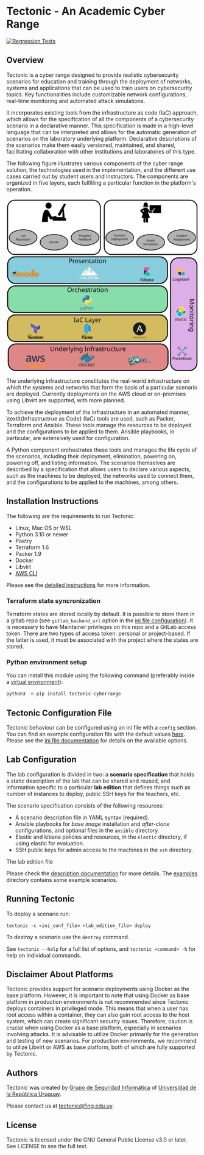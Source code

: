 # Tectonic - An Academic Cyber Range
[![Regression Tests](https://github.com/GSI-Fing-Udelar/tectonic/actions/workflows/test.yml/badge.svg)](https://github.com/GSI-Fing-Udelar/tectonic/actions/workflows/test.yml)

## Overview
Tectonic is a cyber range designed to provide realistic cybersecurity
scenarios for education and training through the deployment of
networks, systems and applications that can be used to train users on
cybersecurity topics. Key functionalities include customizable network
configurations, real-time monitoring and automated attack simulations.

It incorporates existing tools from the infrastructure as code (IaC)
approach, which allows for the specification of all the components of
a cybersecurity scenario in a declarative manner. This specification
is made in a high-level language that can be interpreted and allows
for the automatic generation of scenarios on the laboratory underlying
platform. Declarative descriptions of the scenarios make them easily
versioned, maintained, and shared, facilitating collaboration with
other institutions and laboratories of this type.

The following figure illustrates various components of the cyber range
solution, the technologies used in the implementation, and the
different use cases carried out by student users and instructors. The
components are organized in five layers, each fulfilling a particular
function in the platform's operation.

<p align="center">
    <img src="https://raw.githubusercontent.com/GSI-Fing-Udelar/tectonic/refs/heads/main/docs/architecture.png" width="500">
</p>

The underlying infrastructure constitutes the real-world
infrastructure on which the systems and networks that form the basis
of a particular scenario are deployed. Currently deployments on the
AWS cloud or on-premises using Libvirt are supported, with more
planned.

To achieve the deployment of the infrastructure in an automated
manner, \textit{Infrastructrue as Code} (IaC) tools are used, such as
Packer, Terraform and Ansible. These tools manage the resources to be
deployed and the configurations to be applied to them. Ansible
playbooks, in particular, are extensively used for configuration.

A Python component orchestrates these tools and manages the life cycle
of the scenarios, including their deployment, elimination, powering
on, powering off, and listing information. The scenarios themselves
are described by a specification that allows users to declare various
aspects, such as the machines to be deployed, the networks used to
connect them, and the configurations to be applied to the machines,
among others.

## Installation Instructions
The following are the requirements to run Tectonic:

- Linux, Mac OS or WSL
- Python 3.10 or newer
- Poetry
- Terraform 1.6
- Packer 1.9
- Docker
- Libvirt
- [AWS CLI](https://docs.aws.amazon.com/cli/latest/userguide/getting-started-install.html) 

Please see the [detailed instructions](https://github.com/GSI-Fing-Udelar/tectonic/blob/main/docs/installation.md) for more
information.

### Terraform state syncronization
Terraform states are stored locally by default. It is possible to
store them in a gitlab repo (see `gitlab_backend_url` option in the
[ini file configuration](https://github.com/GSI-Fing-Udelar/tectonic/blob/main/docs/ini_config.md)). It is necessary to have
Maintainer privileges on this repo and a GitLab access token. There
are two types of access token: personal or project-based. If the
latter is used, it must be associated with the project where the
states are stored.

### Python environment setup

You can install this module using the following command (preferably inside a [virtual environment](https://packaging.python.org/en/latest/guides/installing-using-pip-and-virtual-environments/#create-and-use-virtual-environments)):

```bash
python3 -m pip install tectonic-cyberrange
```


## Tectonic Configuration File
Tectonic behaviour can be configured using an ini file with a
`config` section. You can find an example configuration file with the
default values [here](https://github.com/GSI-Fing-Udelar/tectonic/blob/main/tectonic.ini). Please see the [ini
file documentation](docs/ini_config.md) for details on the available
options.


## Lab Configuration
The lab configuration is divided in two: a **scenario specification**
that holds a static description of the lab that can be shared and
reused, and information specific to a particular **lab edition** that
defines things such as number of instances to deploy, public SSH keys
for the teachers, etc.

The scenario specification consists of the following resources:

* A scenario description file in YAML syntax (required).
* Ansible playbooks for *base image* installation and *after-clone*
  configurations, and optional files in the `ansible` directory.
* Elastic and kibana policies and resources, in the `elastic`
  directory, if using elastic for evaluation.
* SSH public keys for admin access to the machines in the `ssh`
  directory.

The lab edition file 

Please check the [description documentation](https://github.com/GSI-Fing-Udelar/tectonic/blob/main/docs/description.md) for
more details. The [examples](https://github.com/GSI-Fing-Udelar/tectonic/blob/main/examples/) directory contains some
example scenarios.

## Running Tectonic

To deploy a scenario run:
```
tectonic -c <ini_conf_file> <lab_edition_file> deploy
```

To destroy a scenario use the `destroy` command. 

See `tectonic --help` for a full list of options, and `tectonic
<command> -h` for help on individual commands.

## Disclaimer About Platforms

Tectonic provides support for scenario deployments using Docker as the base platform. However, it is important to note that using Docker as base platform in production environments is not recommended since Tectonic deploys containers in privileged mode. This means that when a user has root access within a container, they can also gain root access to the host system, which can create significant security issues. Therefore, caution is crucial when using Docker as a base platform, especially in scenarios involving attacks. It is advisable to utilize Docker primarily for the generation and testing of new scenarios. For production environments, we recommend to utilize Libvirt or AWS as base platform, both of which are fully supported by Tectonic.

## Authors

Tectonic was created by [Grupo de Seguridad
Informática](https://www.fing.edu.uy/inco/grupos/gsi) of [Universidad
de la República Uruguay](https://udelar.edu.uy/).

Please contact us at <tectonic@fing.edu.uy>.

## License

Tectonic is licensed under the GNU General Public License v3.0 or
later. See LICENSE to see the full text.






